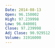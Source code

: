 ```yaml
---
Date: 2014-08-13
Open: 96.150002
High: 97.239998
Low: 96.040001
Close: 97.239998
Adj Close: 90.929512
Volume: 31916000
---
```


